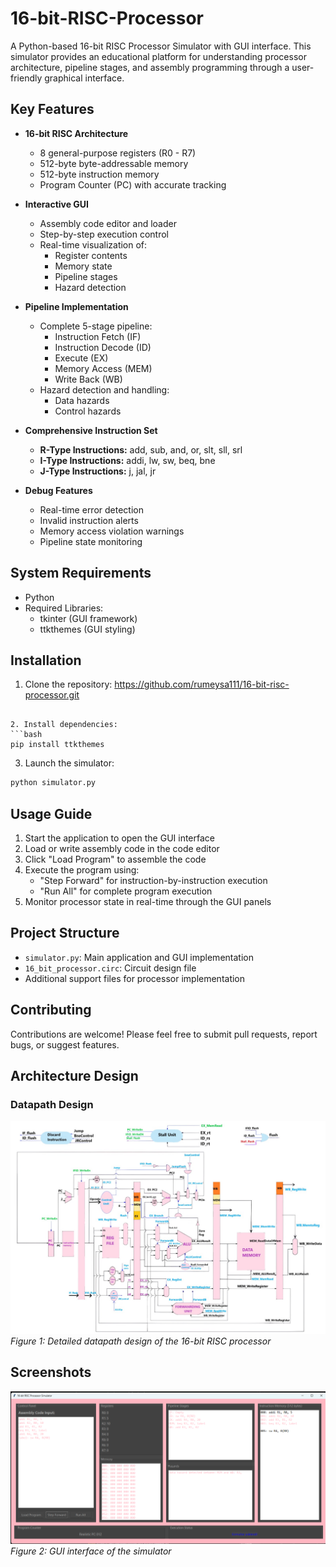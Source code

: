 # 16-bit-RISC-Processor
A Python-based 16-bit RISC Processor Simulator with GUI interface. This simulator provides an educational platform for understanding processor architecture, pipeline stages, and assembly programming through a user-friendly graphical interface.

## Key Features
- **16-bit RISC Architecture**
  - 8 general-purpose registers (R0 - R7)
  - 512-byte byte-addressable memory
  - 512-byte instruction memory
  - Program Counter (PC) with accurate tracking

- **Interactive GUI**
  - Assembly code editor and loader
  - Step-by-step execution control
  - Real-time visualization of:
    - Register contents
    - Memory state
    - Pipeline stages
    - Hazard detection

- **Pipeline Implementation**
  - Complete 5-stage pipeline:
    - Instruction Fetch (IF)
    - Instruction Decode (ID)
    - Execute (EX)
    - Memory Access (MEM)
    - Write Back (WB)
  - Hazard detection and handling:
    - Data hazards
    - Control hazards

- **Comprehensive Instruction Set**
  - **R-Type Instructions:** add, sub, and, or, slt, sll, srl
  - **I-Type Instructions:** addi, lw, sw, beq, bne
  - **J-Type Instructions:** j, jal, jr

- **Debug Features**
  - Real-time error detection
  - Invalid instruction alerts
  - Memory access violation warnings
  - Pipeline state monitoring

## System Requirements
- Python 
- Required Libraries:
  - tkinter (GUI framework)
  - ttkthemes (GUI styling)

## Installation

1. Clone the repository:
https://github.com/rumeysa111/16-bit-risc-processor.git
```

2. Install dependencies:
```bash
pip install ttkthemes
```

3. Launch the simulator:
```bash
python simulator.py
```

## Usage Guide
1. Start the application to open the GUI interface
2. Load or write assembly code in the code editor
3. Click "Load Program" to assemble the code
4. Execute the program using:
   - "Step Forward" for instruction-by-instruction execution
   - "Run All" for complete program execution
5. Monitor processor state in real-time through the GUI panels

## Project Structure
- `simulator.py`: Main application and GUI implementation
- `16_bit_processor.circ`: Circuit design file
- Additional support files for processor implementation

## Contributing
Contributions are welcome! Please feel free to submit pull requests, report bugs, or suggest features.

## Architecture Design
### Datapath Design
![Datapath Design](./images/datapath_design.jpg)
*Figure 1: Detailed datapath design of the 16-bit RISC processor*

## Screenshots
![GUI Screenshot](./images/screenshot.png)
*Figure 2: GUI interface of the simulator*

